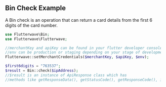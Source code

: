 ## Bin Check Example
A Bin check is an operation that can return a card details from the first 6 digits of the card number.

```PHP
use Flutterwave\Bin;
use Flutterwave\Flutterwave;

//merchantKey and apiKey can be found in your flutter developer console
//env can be production or staging depending on your stage of development
Flutterwave::setMerchantCredentials($merchantKey, $apiKey, $env);

$first6digits = "763537";
$result = Bin::check($ipAddress);
//$result is an instance of ApiResponse class which has
//methods like getResponseData(), getStatusCode(), getResponseCode(), isSuccessfulResponse()
```

